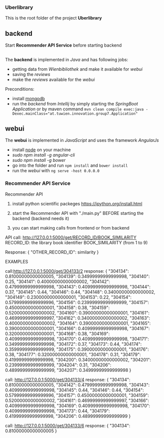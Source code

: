 ### Uberlibrary 

This is the root folder of the project **Uberlibrary**

## backend
Start **Recommender API Service** before starting backend
##
The **backend** is implemented in *Java* and has following jobs:
 - getting data from *Wienbibliothek* and make it available for *webui*
 - saving the *reviews*
 - make the *reviews* available for the *webui*

Preconditions:
- install [mongodb](https://docs.mongodb.com/manual/tutorial/install-mongodb-on-ubuntu/)
- run the *backend* from *Intellij* by simply starting the *SpringBoot Application* or by maven command `mvn clean compile exec:java -Dexec.mainClass="at.tuwien.innovation.group7.Application"`

## webui
The **webui** is implemented in *JavaScript* and uses the framework *AngularJs*
- install [node](https://nodejs.org/en/download/) on your machine
- *sudo npm install -g angular-cli*
- *sudo npm install -g bower*
- go into the folder and run `npm install` and `bower install`
- run the *webui* with `ng serve -host 0.0.0.0`


### Recommender API Service
Recommender API

1. install python scientific packeges https://ipython.org/install.html

2. start the Recommender API with "./main.py" BEFORE starting the backend (backend needs it)

3. you can start making calls from frontend or from backend

API
call: http://127.0.0.1:5000/get/RECORD_ID/BOOK_SIMILARITY
RECORD_ID: the library book identifier
BOOK_SIMILARITY (from 1 to 9)

Response:
{
  "OTHER_RECORD_ID": similarity
}



EXAMPLES

call:http://127.0.0.1:5000/get/304133/2
response:
{
  "304134": 0.81000000000000005,
  "304139": 0.34999999999999998,
  "304140": 0.25,
  "304141": 0.40000000000000002,
  "304142": 0.47999999999999998,
  "304143": 0.40999999999999998,
  "304144": 0.37,
  "304145": 0.44,
  "304146": 0.44,
  "304148": 0.34000000000000002,
  "304149": 0.23000000000000001,
  "304153": 0.22,
  "304154": 0.57999999999999996,
  "304156": 0.23999999999999999,
  "304157": 0.45000000000000001,
  "304158": 0.38,
  "304159": 0.52000000000000002,
  "304160": 0.39000000000000001,
  "304161": 0.46999999999999997,
  "304162": 0.34000000000000002,
  "304163": 0.40000000000000002,
  "304164": 0.39000000000000001,
  "304165": 0.39000000000000001,
  "304166": 0.40999999999999998,
  "304167": 0.32000000000000001,
  "304168": 0.38,
  "304169": 0.40999999999999998,
  "304170": 0.40999999999999998,
  "304171": 0.34999999999999998,
  "304172": 0.37,
  "304173": 0.44,
  "304174": 0.35999999999999999,
  "304175": 0.39000000000000001,
  "304176": 0.38,
  "304177": 0.32000000000000001,
  "304178": 0.31,
  "304179": 0.41999999999999998,
  "304200": 0.34000000000000002,
  "304201": 0.23999999999999999,
  "304204": 0.31,
  "304206": 0.48999999999999999,
  "304207": 0.34999999999999998
}


call: http://127.0.0.1:5000/get/304133/4
response:
{
  "304134": 0.81000000000000005,
  "304142": 0.47999999999999998,
  "304143": 0.40999999999999998,
  "304145": 0.44,
  "304146": 0.44,
  "304154": 0.57999999999999996,
  "304157": 0.45000000000000001,
  "304159": 0.52000000000000002,
  "304161": 0.46999999999999997,
  "304166": 0.40999999999999998,
  "304169": 0.40999999999999998,
  "304170": 0.40999999999999998,
  "304173": 0.44,
  "304179": 0.41999999999999998,
  "304206": 0.48999999999999999
}



call: http://127.0.0.1:5000/get/304133/6
response:
{
  "304134": 0.81000000000000005
}




